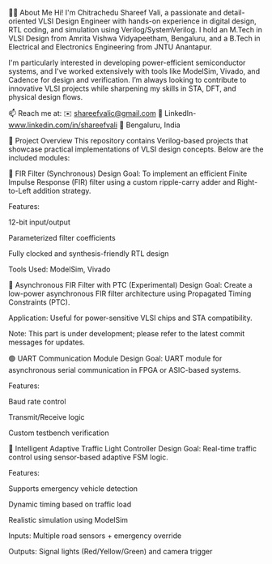 👨‍💻 About Me
Hi! I'm Chitrachedu Shareef Vali, a passionate and detail-oriented VLSI Design Engineer with hands-on experience in digital design, RTL coding, and simulation using Verilog/SystemVerilog. I hold an M.Tech in VLSI Design from Amrita Vishwa Vidyapeetham, Bengaluru, and a B.Tech in Electrical and Electronics Engineering from JNTU Anantapur.

I'm particularly interested in developing power-efficient semiconductor systems, and I've worked extensively with tools like ModelSim, Vivado, and Cadence for design and verification. I’m always looking to contribute to innovative VLSI projects while sharpening my skills in STA, DFT, and physical design flows.

📫 Reach me at:
✉️ shareefvalic@gmail.com
🔗 LinkedIn- www.linkedin.com/in/shareefvali
📍 Bengaluru, India

📂 Project Overview
This repository contains Verilog-based projects that showcase practical implementations of VLSI design concepts. Below are the included modules:

🔶 FIR Filter (Synchronous)
Design Goal: To implement an efficient Finite Impulse Response (FIR) filter using a custom ripple-carry adder and Right-to-Left addition strategy.

Features:

12-bit input/output

Parameterized filter coefficients

Fully clocked and synthesis-friendly RTL design

Tools Used: ModelSim, Vivado

🔷 Asynchronous FIR Filter with PTC (Experimental)
Design Goal: Create a low-power asynchronous FIR filter architecture using Propagated Timing Constraints (PTC).

Application: Useful for power-sensitive VLSI chips and STA compatibility.

Note: This part is under development; please refer to the latest commit messages for updates.

🟢 UART Communication Module
Design Goal: UART module for asynchronous serial communication in FPGA or ASIC-based systems.

Features:

Baud rate control

Transmit/Receive logic

Custom testbench verification

🚦 Intelligent Adaptive Traffic Light Controller
Design Goal: Real-time traffic control using sensor-based adaptive FSM logic.

Features:

Supports emergency vehicle detection

Dynamic timing based on traffic load

Realistic simulation using ModelSim

Inputs: Multiple road sensors + emergency override

Outputs: Signal lights (Red/Yellow/Green) and camera trigger

